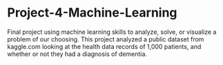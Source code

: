 # Project-4-Machine-Learning
Final project using machine learning skills to analyze, solve, or visualize a problem of our choosing. This project analyzed a public dataset from kaggle.com looking at the health data records of 1,000 patients, and whether or not they had a diagnosis of dementia.
